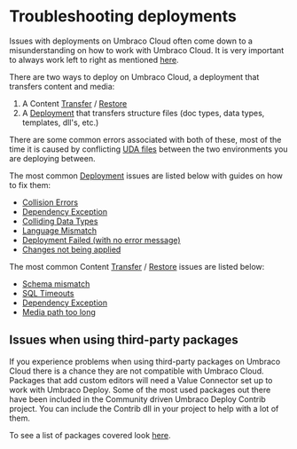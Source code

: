 
# Troubleshooting deployments

Issues with deployments on Umbraco Cloud often come down to a misunderstanding on how to work with Umbraco Cloud. It is very important to always work left to right as mentioned [here](../../deployment/README.md).

There are two ways to deploy on Umbraco Cloud, a deployment that transfers content and media:

1. A Content [Transfer](../../deployment/content-transfer.md) / [Restore](../../deployment/restoring-content/README.md)
1. A [Deployment](../../deployment/cloud-to-cloud.md) that transfers structure files (doc types, data types, templates, dll's, etc.)

There are some common errors associated with both of these, most of the time it is caused by conflicting [UDA files](../../set-up/power-tools/generating-uda-files.md#what-are-uda-files) between the two environments you are deploying between.

The most common [Deployment](../../deployment/cloud-to-cloud.md) issues are listed below with guides on how to fix them:

* [Collision Errors](structure-error.md)
* [Dependency Exception](dependency-exceptions.md)
* [Colliding Data Types](colliding-datatypes.md)
* [Language Mismatch](language-mismatch.md)
* [Deployment Failed (with no error message)](deployment-failed.md)
* [Changes not being applied](changes-not-being-applied.md)

The most common Content [Transfer](../../deployment/content-transfer.md) / [Restore](../../deployment/restoring-content/README.md) issues are listed below:

* [Schema mismatch](schema-mismatches.md)
* [SQL Timeouts](../../../umbraco-deploy/deploy-settings.md#timeout-issues)
* [Dependency Exception](dependency-exceptions.md)
* [Media path too long](path-too-long-exception.md)

## Issues when using third-party packages

If you experience problems when using third-party packages on Umbraco Cloud there is a chance they are not compatible with Umbraco Cloud. Packages that add custom editors will need a Value Connector set up to work with Umbraco Deploy. Some of the most used packages out there have been included in the Community driven Umbraco Deploy Contrib project. You can include the Contrib dll in your project to help with a lot of them.

To see a list of packages covered look [here](https://github.com/umbraco/Umbraco.Deploy.Contrib).
